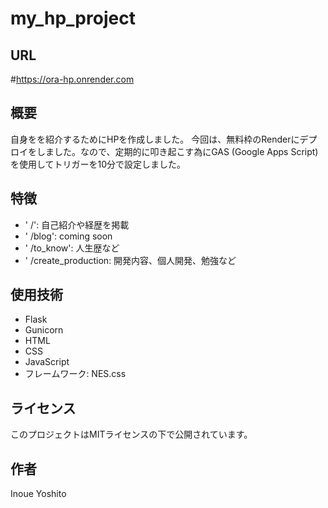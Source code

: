 # my_hp_project
## URL
#https://ora-hp.onrender.com

## 概要
自身をを紹介するためにHPを作成しました。
今回は、無料枠のRenderにデプロイをしました。なので、定期的に叩き起こす為にGAS (Google Apps Script)を使用してトリガーを10分で設定しました。

## 特徴

- ' /': 自己紹介や経歴を掲載
- ' /blog': coming soon
- ' /to_know': 人生歴など
- ' /create_production: 開発内容、個人開発、勉強など

## 使用技術

- Flask
- Gunicorn
- HTML
- CSS
- JavaScript
- フレームワーク: NES.css

## ライセンス

このプロジェクトはMITライセンスの下で公開されています。

## 作者

Inoue Yoshito
